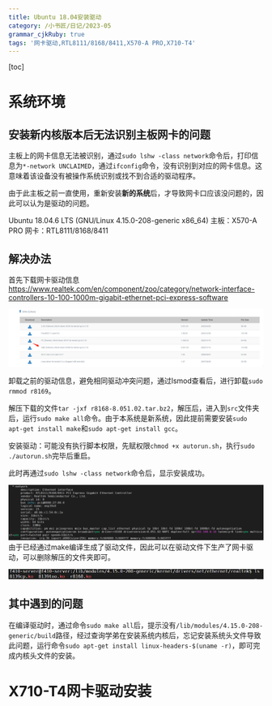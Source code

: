 ```yaml
---
title: Ubuntu 18.04安装驱动
category: /小书匠/日记/2023-05
grammar_cjkRuby: true
tags: '网卡驱动,RTL8111/8168/8411,X570-A PRO,X710-T4'
---
```

[toc]

# 系统环境
## 安装新内核版本后无法识别主板网卡的问题
主板上的网卡信息无法被识别，通过`sudo lshw -class network`命令后，打印信息为`*-network UNCLAIMED`，通过`ifconfig`命令，没有识别到对应的网卡信息。这意味着该设备没有被操作系统识别或找不到合适的驱动程序。

由于此主板之前一直使用，重新安装**新的系统**后，才导致网卡口应该没问题的，因此可以认为是驱动的问题。

 Ubuntu 18.04.6 LTS (GNU/Linux 4.15.0-208-generic x86_64)
 主板：X570-A PRO
 网卡：RTL8111/8168/8411
  ## 解决办法
 首先下载网卡驱动信息
 https://www.realtek.com/en/component/zoo/category/network-interface-controllers-10-100-1000m-gigabit-ethernet-pci-express-software
 
 ![选择网卡驱动](./images/1683722783662.png)
 
 卸载之前的驱动信息，避免相同驱动冲突问题，通过lsmod查看后，进行卸载`sudo rmmod r8169`。

解压下载的文件`tar -jxf r8168-8.051.02.tar.bz2`，解压后，进入到`src`文件夹后，运行`sudo make all`命令。由于本系统是新系统，因此提前需要安装`sudo apt-get install make`和`sudo apt-get install gcc`。

安装驱动：可能没有执行脚本权限，先赋权限`chmod +x autorun.sh`，执行`sudo ./autorun.sh`完毕后重启。

此时再通过`sudo lshw -class network`命令后，显示安装成功。

![识别网卡成功](./images/1683723171875.png)
由于已经通过make编译生成了驱动文件，因此可以在驱动文件下生产了网卡驱动，可以删除解压的文件夹即可。


![生产的网卡驱动信息](./images/1683723427543.png)

## 其中遇到的问题

在编译驱动时，通过命令`sudo make all`后，提示没有`/lib/modules/4.15.0-208-generic/build`路径，经过查询学弟在安装系统内核后，忘记安装系统头文件导致此问题，运行命令`sudo apt-get install linux-headers-$(uname -r)`，即可完成内核头文件的安装。

# X710-T4网卡驱动安装